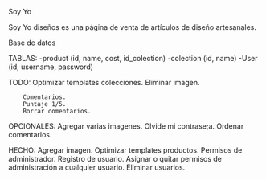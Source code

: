 Soy Yo

Soy Yo diseños es una página de venta de artículos de diseño artesanales.

Base de datos

TABLAS: 
        -product (id, name, cost, id_colection)
        -colection (id, name)
        -User (id, username, password)


TODO:
        Optimizar templates colecciones.
        Eliminar imagen.
        
        Comentarios.
        Puntaje 1/5.
        Borrar comentarios.


OPCIONALES:
        Agregar varias imagenes.
        Olvide mi contrase;a.
        Ordenar comentarios.

HECHO:
        Agregar imagen.
        Optimizar templates productos.
        Permisos de administrador.
        Registro de usuario.
        Asignar o quitar permisos de administración a cualquier usuario.
        Eliminar usuarios.